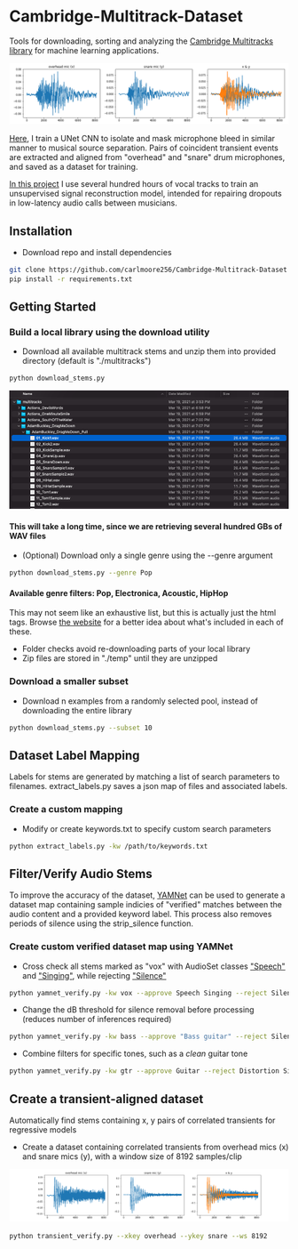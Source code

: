 # Cambridge-Multitrack-Dataset
Tools for downloading, sorting and analyzing the [Cambridge Multitracks library](https://www.cambridge-mt.com/ms/mtk/) for machine learning applications.

![example-correlated-transients-03](misc/ohsnr_example_03.png)

[Here](https://github.com/carlmoore256/Mic-Bleed-Removal-CNN), I train a UNet CNN to isolate and mask microphone bleed in similar manner to musical source separation. Pairs of coincident transient events are extracted and aligned from "overhead" and "snare" drum microphones, and saved as a dataset for training.

[In this project](https://github.com/carlmoore256/NextBlock) I use several hundred hours of vocal tracks to train an unsupervised signal reconstruction model, intended for repairing dropouts in low-latency audio calls between musicians.

## Installation
- Download repo and install dependencies
```bash
git clone https://github.com/carlmoore256/Cambridge-Multitrack-Dataset
pip install -r requirements.txt
```

## Getting Started
### Build a local library using the download utility

- Download all available multitrack stems and unzip them into provided directory (default is "./multitracks")
```bash
python download_stems.py
```

![example-of-folder-structure](misc/folder_example_01.png)

#### This will take a long time, since we are retrieving several hundred GBs of WAV files

- (Optional) Download only a single genre using the --genre argument
```bash
python download_stems.py --genre Pop
```
#### Available genre filters: Pop, Electronica, Acoustic, HipHop

This may not seem like an exhaustive list, but this is actually just the html tags. Browse [the website](https://www.cambridge-mt.com/ms/mtk/) for a better idea about what's included in each of these.

* Folder checks avoid re-downloading parts of your local library
* Zip files are stored in "./temp" until they are unzipped

### Download a smaller subset
- Download n examples from a randomly selected pool, instead of downloading the entire library
```bash
python download_stems.py --subset 10
```

## Dataset Label Mapping
Labels for stems are generated by matching a list of search parameters to filenames. 
extract_labels.py saves a json map of files and associated labels.

### Create a custom mapping
- Modify or create keywords.txt to specify custom search parameters
```bash
python extract_labels.py -kw /path/to/keywords.txt
```

## Filter/Verify Audio Stems
To improve the accuracy of the dataset, [YAMNet](https://github.com/tensorflow/models/tree/master/research/audioset/yamnet) can be used to generate a dataset map containing sample indicies of "verified" matches between the audio content and a provided keyword label. This process also removes periods of silence using the strip_silence function.

### Create custom verified dataset map using YAMNet
- Cross check all stems marked as "vox" with AudioSet classes ["Speech"](https://research.google.com/audioset/dataset/speech.html) and ["Singing"](https://research.google.com/audioset/dataset/singing.html), while rejecting ["Silence"](https://research.google.com/audioset/dataset/silence.html)
```bash
python yamnet_verify.py -kw vox --approve Speech Singing --reject Silence
```

- Change the dB threshold for silence removal before processing (reduces number of inferences required)
```bash
python yamnet_verify.py -kw bass --approve "Bass guitar" --reject Silence --thresh 35
```

- Combine filters for specific tones, such as a *clean* guitar tone
```bash
python yamnet_verify.py -kw gtr --approve Guitar --reject Distortion Silence
```

## Create a transient-aligned dataset
Automatically find stems containing x, y pairs of correlated transients for regressive models

- Create a dataset containing correlated transients from overhead mics (x) and snare mics (y), with a window size of 8192 samples/clip

![example-correlated-transients](misc/ohsnr_example_05.png)

```bash
python transient_verify.py --xkey overhead --ykey snare --ws 8192
```